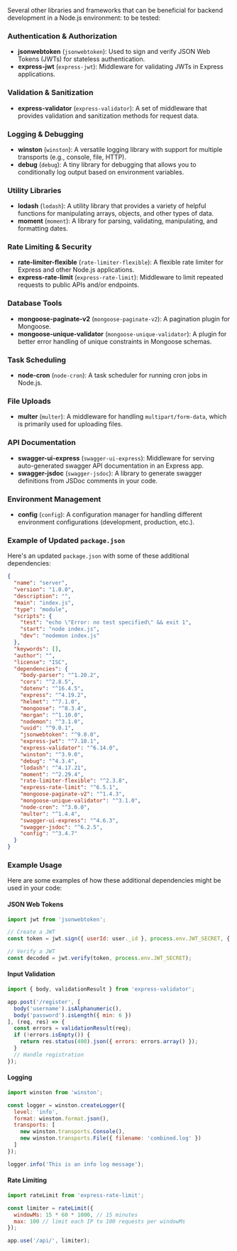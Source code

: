 Several other libraries and frameworks that can be beneficial for backend development in a Node.js environment: to be tested:

### Authentication & Authorization
- **jsonwebtoken** (`jsonwebtoken`): Used to sign and verify JSON Web Tokens (JWTs) for stateless authentication.
- **express-jwt** (`express-jwt`): Middleware for validating JWTs in Express applications.

### Validation & Sanitization
- **express-validator** (`express-validator`): A set of middleware that provides validation and sanitization methods for request data.

### Logging & Debugging
- **winston** (`winston`): A versatile logging library with support for multiple transports (e.g., console, file, HTTP).
- **debug** (`debug`): A tiny library for debugging that allows you to conditionally log output based on environment variables.

### Utility Libraries
- **lodash** (`lodash`): A utility library that provides a variety of helpful functions for manipulating arrays, objects, and other types of data.
- **moment** (`moment`): A library for parsing, validating, manipulating, and formatting dates.

### Rate Limiting & Security
- **rate-limiter-flexible** (`rate-limiter-flexible`): A flexible rate limiter for Express and other Node.js applications.
- **express-rate-limit** (`express-rate-limit`): Middleware to limit repeated requests to public APIs and/or endpoints.

### Database Tools
- **mongoose-paginate-v2** (`mongoose-paginate-v2`): A pagination plugin for Mongoose.
- **mongoose-unique-validator** (`mongoose-unique-validator`): A plugin for better error handling of unique constraints in Mongoose schemas.

### Task Scheduling
- **node-cron** (`node-cron`): A task scheduler for running cron jobs in Node.js.

### File Uploads
- **multer** (`multer`): A middleware for handling `multipart/form-data`, which is primarily used for uploading files.

### API Documentation
- **swagger-ui-express** (`swagger-ui-express`): Middleware for serving auto-generated swagger API documentation in an Express app.
- **swagger-jsdoc** (`swagger-jsdoc`): A library to generate swagger definitions from JSDoc comments in your code.

### Environment Management
- **config** (`config`): A configuration manager for handling different environment configurations (development, production, etc.).

### Example of Updated `package.json`
Here's an updated `package.json` with some of these additional dependencies:

```json
{
  "name": "server",
  "version": "1.0.0",
  "description": "",
  "main": "index.js",
  "type": "module",
  "scripts": {
    "test": "echo \"Error: no test specified\" && exit 1",
    "start": "node index.js",
    "dev": "nodemon index.js"
  },
  "keywords": [],
  "author": "",
  "license": "ISC",
  "dependencies": {
    "body-parser": "^1.20.2",
    "cors": "^2.8.5",
    "dotenv": "^16.4.5",
    "express": "^4.19.2",
    "helmet": "^7.1.0",
    "mongoose": "^8.3.4",
    "morgan": "^1.10.0",
    "nodemon": "^3.1.0",
    "uuid": "^9.0.1",
    "jsonwebtoken": "^9.0.0",
    "express-jwt": "^7.10.1",
    "express-validator": "^6.14.0",
    "winston": "^3.9.0",
    "debug": "^4.3.4",
    "lodash": "^4.17.21",
    "moment": "^2.29.4",
    "rate-limiter-flexible": "^2.3.8",
    "express-rate-limit": "^6.5.1",
    "mongoose-paginate-v2": "^1.4.3",
    "mongoose-unique-validator": "^3.1.0",
    "node-cron": "^3.0.0",
    "multer": "^1.4.4",
    "swagger-ui-express": "^4.6.3",
    "swagger-jsdoc": "^6.2.5",
    "config": "^3.4.7"
  }
}
```

### Example Usage
Here are some examples of how these additional dependencies might be used in your code:

#### JSON Web Tokens
```js
import jwt from 'jsonwebtoken';

// Create a JWT
const token = jwt.sign({ userId: user._id }, process.env.JWT_SECRET, { expiresIn: '1h' });

// Verify a JWT
const decoded = jwt.verify(token, process.env.JWT_SECRET);
```

#### Input Validation
```js
import { body, validationResult } from 'express-validator';

app.post('/register', [
  body('username').isAlphanumeric(),
  body('password').isLength({ min: 6 })
], (req, res) => {
  const errors = validationResult(req);
  if (!errors.isEmpty()) {
    return res.status(400).json({ errors: errors.array() });
  }
  // Handle registration
});
```

#### Logging
```js
import winston from 'winston';

const logger = winston.createLogger({
  level: 'info',
  format: winston.format.json(),
  transports: [
    new winston.transports.Console(),
    new winston.transports.File({ filename: 'combined.log' })
  ]
});

logger.info('This is an info log message');
```

#### Rate Limiting
```js
import rateLimit from 'express-rate-limit';

const limiter = rateLimit({
  windowMs: 15 * 60 * 1000, // 15 minutes
  max: 100 // limit each IP to 100 requests per windowMs
});

app.use('/api/', limiter);
```
